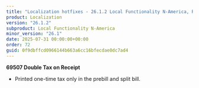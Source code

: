 ```yaml
---
title: "Localization hotfixes - 26.1.2 Local Functionality N-America, Release date July 31, 2025 - Hotfixes"
product: Localization
version: "26.1.2"
subproduct: Local Functionality N-America
minor_version: "26.1"
date: 2025-07-31 00:00:00+00:00
order: 72
guid: 0f9dbffcd0966144b663a6cc16bfecdae0dc7ad4
---
```


<strong>69507 Double Tax on Receipt</strong>
<ul><li>Printed one-time tax only in the prebill and split bill.</li></ul>
